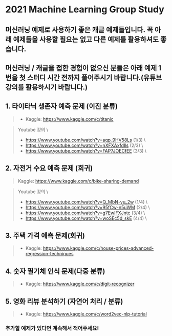 # 2021 Machine Learning Group Study

## 머신러닝 예제로 사용하기 좋은 캐글 예제들입니다. 꼭 아래 예제들을 사용할 필요는 없고 다른 예제를 활용하셔도 좋습니다.
## 머신러닝 / 캐글을 접한 경험이 없으신 분들은 아래 예제 1번을 첫 스터디 시간 전까지 풀어주시기 바랍니다.(유튜브 강의를 활용하시기 바랍니다.)

## 1. 타이타닉 생존자 예측 문제 (이진 분류)
>  - Kaggle: https://www.kaggle.com/c/titanic

> Youtube 강의 \
>  - https://www.youtube.com/watch?v=aqp_9HV58Ls (1/3) \
>  - https://www.youtube.com/watch?v=nXFXAxfdIls (2/3) \
>  - https://www.youtube.com/watch?v=FAP7JOECfEE (3/3) \

## 2. 자전거 수요 예측 문제 (회귀)
> Kaggle: https://www.kaggle.com/c/bike-sharing-demand

> Youtube 강의 \
>  - https://www.youtube.com/watch?v=Q_MbN-vu_2w (1/4) \
>  - https://www.youtube.com/watch?v=95fCw-n5uWM (2/4) \
>  - https://www.youtube.com/watch?v=g7EwIFXJntc (3/4) \
>  - https://www.youtube.com/watch?v=woSEc5d_skE (4/4) \

## 3. 주택 가격 예측 문제(회귀)
>  - Kaggle: https://www.kaggle.com/c/house-prices-advanced-regression-techniques

## 4. 숫자 필기체 인식 문제(다중 분류)
>  - Kaggle: https://www.kaggle.com/c/digit-recognizer

## 5. 영화 리뷰 분석하기 (자연어 처리 / 분류)
>  - Kaggle: https://www.kaggle.com/c/word2vec-nlp-tutorial

### 추가할 예제가 있다면 계속해서 적어주세요!
